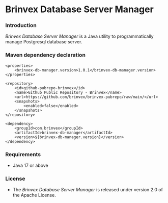 # Brinvex Database Server Manager

### Introduction

_Brinvex Database Server Manager_ is a Java utility to programmatically manage Postgresql database server.

### Maven dependency declaration
````
<properties>
    <brinvex-db-manager.version>1.0.1</brinvex-db-manager.version>
</properties>    

<repository>
    <id>github-pubrepo-brinvex</id>
    <name>Github Public Repository - Brinvex</name>
    <url>https://github.com/brinvex/brinvex-pubrepo/raw/main/</url>
    <snapshots>
        <enabled>false</enabled>
    </snapshots>
</repository>
        
<dependency>
    <groupId>com.brinvex</groupId>
    <artifactId>brinvex-db-manager</artifactId>
    <version>${brinvex-db-manager.version}</version>
</dependency>
````

### Requirements
- Java 17 or above

### License

- The _Brinvex Database Server Manager_ is released under version 2.0 of the Apache License.
